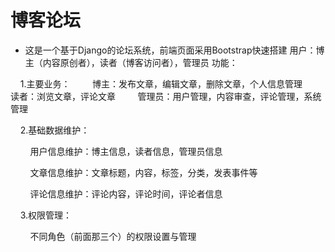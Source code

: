 # 博客论坛
* 这是一个基于Django的论坛系统，前端页面采用Bootstrap快速搭建
用户：博主（内容原创者），读者（博客访问者），管理员
功能：

    ​1.主要业务：
    ​    ​博主：发布文章，编辑文章，删除文章，个人信息管理
    ​    ​读者：浏览文章，评论文章
    ​    ​管理员：用户管理，内容审查，评论管理，系统管理

    ​2.基础数据维护：

    ​    ​用户信息维护：博主信息，读者信息，管理员信息

    ​    ​文章信息维护：文章标题，内容，标签，分类，发表事件等

    ​    ​评论信息维护：评论内容，评论时间，评论者信息

    ​3.权限管理：
    
    ​    ​不同角色（前面那三个）的权限设置与管理
